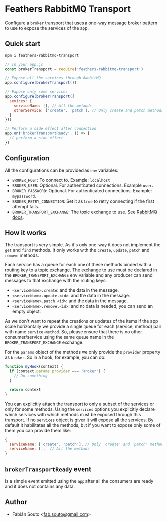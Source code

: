 # Feathers RabbitMQ Transport

Configure a `broker` transport that uses a one-way message broker pattern to use to expose the services
of the app.

## Quick start

```bash
npm i feathers-rabbitmq-transport
```

```javascript
// In your app.js
const brokerTransport = require('feathers-rabbitmq-transport')

// Expose all the services through RabbitMQ
app.configure(brokerTransport())

// Expose only some services
app.configure(brokerTransport({
  sevices: {
    serviceName: [], // All the methods
    otherService: ['create', 'patch'], // Only create and patch methods
  }
}))

// Perform a side effect after connection
app.on('brokerTransportReady', () => {
  // perform a side effect
})
```

## Configuration

All the configurations can be provided as `env` variables:

- `BROKER_HOST`: To connect to. Example: `localhost`
- `BROKER_USER`: Optional. For authenticated connections. Example `user`.
- `BROKER_PASSWORD`: Optional. For authenticated connections. Example: `mypassword`.
- `BROKER_RETRY_CONNECTION`: Set it as `true` to retry connecting if the first attempt fails.
- `BROKER_TRANSPORT_EXCHANGE`: The topic exchange to use. See
[RabbitMQ docs](https://www.rabbitmq.com/tutorials/tutorial-five-javascript.html).

## How it works

The transport is very simple. As it's only one-way it does not implement the `get` and `find` methods.
It only works with the `create`, `update`, `patch` and `remove` methods.

Each service has a queue for each one of these methods binded with a routing key to a
[topic exchange](https://www.rabbitmq.com/tutorials/tutorial-five-javascript.html).
The exchange to use must be declared in the `BROKER_TRANSPORT_EXCHANGE` env variable and any producer
can send messages to that exchange with the routing keys:

- `<serviceName>.create`: and the data in the message.
- `<serviceName>.update.<id>`: and the data in the message.
- `<serviceName>.patch.<id>`: and the data in the message.
- `<serviceName>.remove.<id>`: and no data is needed, you can send an empty object.

As we don't want to repeat the creations or updates of the items if the app scale horizontally
we provide a single queue for each (service, method) pair with name `service-method`. So, please
ensure that there is no other consumer/service using the same queue name in the
`BROKER_TRANSPORT_EXCHANGE` exchange.

For the `params` object of the methods we only provide the `provider` property as `broker`. So in
a hook, for example, you can do:

```javascript
function myHook(context) {
  if (context.params.provider === 'broker') {
    // Do something
  }

  return context
}
```

You can explicitly attach the transport to only a subset of the services or only for some methods.
Using the `services` options you explicitly declare which services with which methods must be
exposed through this transport. If no `services` object is given it will expose all the services.
By default it habilitates all the methods, but if you want to expose only some of them you can
provide them like:

```javascript
{
  serviceName: ['create', 'patch'], // Only 'create' and 'patch' methods
  serviceName: [],  // All the methods
}
```

## `brokerTransportReady` event

Is a simple event emitted using the `app` after all the consumers are ready and it does not contains any data.

## Author

- Fabián Souto <[fab.souto@gmail.com](mailto:fab.souto@gmail.com)>
